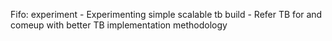 Fifo: experiment
     - Experimenting simple scalable tb build
     - Refer TB for and comeup with better TB implementation methodology

